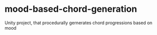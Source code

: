 # mood-based-chord-generation
Unity project, that procedurally gernerates chord progressions based on mood
